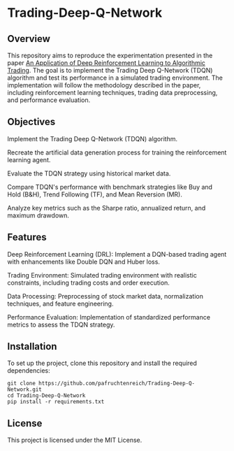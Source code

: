 # Trading-Deep-Q-Network

## Overview

This repository aims to reproduce the experimentation presented in the paper [An Application of Deep Reinforcement Learning to Algorithmic Trading](https://arxiv.org/pdf/2004.06627). The goal is to implement the Trading Deep Q-Network (TDQN) algorithm and test its performance in a simulated trading environment. The implementation will follow the methodology described in the paper, including reinforcement learning techniques, trading data preprocessing, and performance evaluation.

## Objectives

Implement the Trading Deep Q-Network (TDQN) algorithm.

Recreate the artificial data generation process for training the reinforcement learning agent.

Evaluate the TDQN strategy using historical market data.

Compare TDQN's performance with benchmark strategies like Buy and Hold (B&H), Trend Following (TF), and Mean Reversion (MR).

Analyze key metrics such as the Sharpe ratio, annualized return, and maximum drawdown.

## Features

Deep Reinforcement Learning (DRL): Implement a DQN-based trading agent with enhancements like Double DQN and Huber loss.

Trading Environment: Simulated trading environment with realistic constraints, including trading costs and order execution.

Data Processing: Preprocessing of stock market data, normalization techniques, and feature engineering.

Performance Evaluation: Implementation of standardized performance metrics to assess the TDQN strategy.

## Installation

To set up the project, clone this repository and install the required dependencies:
```
git clone https://github.com/pafruchtenreich/Trading-Deep-Q-Network.git
cd Trading-Deep-Q-Network
pip install -r requirements.txt
```

## License

This project is licensed under the MIT License.
